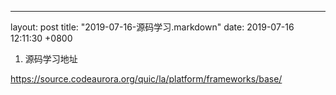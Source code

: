 ---
layout: post
title:  "2019-07-16-源码学习.markdown"
date:   2019-07-16 12:11:30 +0800

1. 源码学习地址

https://source.codeaurora.org/quic/la/platform/frameworks/base/



